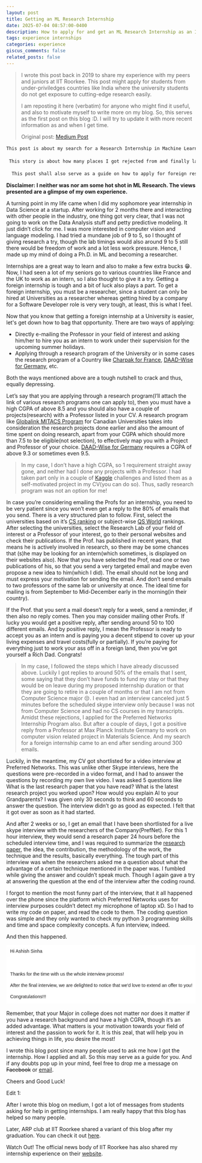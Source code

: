 ```yaml
---
layout: post
title: Getting an ML Research Internship
date: 2025-07-04 08:57:00-0400
description: How to apply for and get an ML Research Internship as an Indian undergrad
tags: experience internships
categories: experience
giscus_comments: false
related_posts: false
---
```


> I wrote this post back in 2019 to share my experience with my peers and juniors at IIT Roorkee. This post might apply for students from under-priviledges countries like India where the university students do not get exposure to cutting-edge research easily.
>
>  I am reposting it here (verbatim) for anyone who might find it useful, and also to motivate myself to write more on my blog. So, this serves as the first post on this blog :D.  I will try to update it with more recent information as and when I get time.
>
> Original post: [Medium Post](https://blog.goodaudience.com/getting-a-ml-research-internship-cca6250605f1)

```markdown
This post is about my search for a Research Internship in Machine Learning/Deep Learning as a pre-final year Materials Science student at Indian Institute of Technology Roorkee.

 This story is about how many places I got rejected from and finally landed up as a Research Intern at Preferred Networks, the company which made a world record by training Image-Net in 17 minutes.

  This post shall also serve as a guide on how to apply for foreign research internships. If you’re intersted in my Interview experience, skip to bottom of the post.
```

**<span color='red'>Disclaimer: I neither was nor am some hot shot in ML Research. The views presented are a glimpse of my own experience.</span>**


A turning point in my life came when I did my sophomore year internship in Data Science at a startup. After working for 2 months there and interacting with other people in the industry, one thing got very clear, that I was not going to work on the Data Analysis stuff and petty predictive modeling. It just didn’t click for me. I was more interested in computer vision and language modeling. I had tried a mundane job of 9 to 5, so I thought of giving research a try, though the lab timings would also around 9 to 5 still there would be freedom of work and a lot less work pressure. Hence, I made up my mind of doing a Ph.D. in ML and becoming a researcher.

Internships are a great way to learn and also to make a few extra bucks 😁. Now, I had seen a lot of my seniors go to various countries like France and the UK to work as an intern, so I also thought to give it a try. Getting a foreign internship is tough and a bit of luck also plays a part. To get a foreign internship, you must be a researcher, since a student can only be hired at Universities as a researcher whereas getting hired by a company for a Software Developer role is very very tough, at least, this is what I feel.

Now that you know that getting a foreign internship at a University is easier, let's get down how to bag that opportunity.
There are two ways of applying:

- Directly e-mailing the Professor in your field of interest and asking him/her to hire you as an intern to work under their supervision for the upcoming summer holidays.
- Applying through a research program of the University or in some cases the research program of a Country like [Charpak for France](https://www.inde.campusfrance.org/charpak-scholarships), [DAAD-Wise for Germany](https://www.daad.de/en/studying-in-germany/scholarships/daad-scholarships/), etc.

Both the ways mentioned above are a tough nutshell to crack and thus, equally depressing.

Let’s say that you are applying through a research program(I’ll attach the link of various research programs one can apply to), then you must have a high CGPA of above 8.5 and you should also have a couple of projects(research) with a Professor listed in your CV. A research program like [Globalink MITACS Program](https://www.mitacs.ca/our-programs/globalink-research-award/) for Canadian Universities takes into consideration the research projects done earlier and also the amount of time spent on doing research, apart from your CGPA which should more than 7.5 to be eligible(not selection), to effectively map you with a Project and Professor of your choice. [DAAD-Wise for Germany](https://www.daad.de/en/studying-in-germany/scholarships/daad-scholarships/) requires a CGPA of above 9.3 or sometimes even 9.5.

> In my case, I don’t have a high CGPA, so 1 requirement straight away gone, and neither had I done any projects with a Professor. I had taken part only in a couple of [Kaggle](https://kaggle.com) challenges and listed them as a self-motivated project in my CV(you can do so). Thus, sadly research program was not an option for me!

In case you’re considering emailing the Profs for an internship, you need to be very patient since you won’t even get a reply to the 80% of emails that you send. There is a very structured plan to follow. First, select the universities based on it’s [CS ranking](https://csrankings.org/#/fromyear/2020/toyear/2025/index?ai&vision&mlmining&bio&us) or subject-wise [QS World](https://www.topuniversities.com/university-rankings/world-university-rankings/2019) rankings. After selecting the universities, select the Research Lab of your field of interest or a Professor of your interest, go to their personal websites and check their publications. If the Prof. has published in recent years, that means he is actively involved in research, so there may be some chances that (s)he may be looking for an intern(which sometimes, is displayed on their websites also). Now that you have selected the Prof, read one or two publications of his, so that you send a very targeted email and maybe even propose a new idea to him(which I did). The email should not be long and must express your motivation for sending the email. And don’t send emails to two professors of the same lab or university at once. The ideal time for mailing is from September to Mid-December early in the morning(in their country).

If the Prof. that you sent a mail doesn’t reply for a week, send a reminder, if then also no reply comes. Then you may consider mailing other Profs. If lucky you would get a positive reply, after sending around 50 to 100 different emails. And by positive reply, I mean the Professor is ready to accept you as an intern and is paying you a decent stipend to cover up your living expenses and travel costs(fully or partially). If you’re paying for everything just to work your ass off in a foreign land, then you’ve got yourself a Rich Dad. Congrats!

> In my case, I followed the steps which I have already discussed above. Luckily I got replies to around 50% of the emails that I sent, some saying that they don’t have funds to fund my stay or that they would be on leave during my proposed internship duration or that they are going to retire in a couple of months or that I am not from Computer Science major 😒. I even had an interview canceled just 5 minutes before the scheduled skype interview only because I was not from Computer Science and had no CS courses in my transcripts. Amidst these rejections, I applied for the Preferred Networks Internship Program also. But after a couple of days, I got a positive reply from a Professor at Max Planck Institute Germany to work on computer vision related project in Materials Science. And my search for a foreign internship came to an end after sending around 300 emails.

Luckily, in the meantime, my CV got shortlisted for a video interview at Preferred Networks. This was unlike other Skype interviews, here the questions were pre-recorded in a video format, and I had to answer the questions by recording my own live video. I was asked 5 questions like What is the last research paper that you have read? What is the latest research project you worked upon? How would you explain AI to your Grandparents? I was given only 30 seconds to think and 60 seconds to answer the question. The interview didn’t go as good as expected. I felt that it got over as soon as it had started.

And after 2 weeks or so, I get an email that I have been shortlisted for a live skype interview with the researchers of the Company(PrefNet). For this 1 hour interview, they would send a research paper 24 hours before the scheduled interview time, and I was required to summarize the [research paper](https://arxiv.org/abs/1808.06670), the idea, the contribution, the methodology of the work, the technique and the results, basically everything. The tough part of this interview was when the researchers asked me a question about what the advantage of a certain technique mentioned in the paper was. I fumbled while giving the answer and couldn’t speak much. Though I again gave a try at answering the question at the end of the interview after the coding round.

I forgot to mention the most funny part of the interview, that it all happened over the phone since the platform which Preferred Networks uses for interview purposes couldn’t detect my microphone of laptop xD. So I had to write my code on paper, and read the code to them. The coding question was simple and they only wanted to check my python 3 programming skills and time and space complexity concepts. A fun interview, indeed.

And then this happened.

![Selection email](/assets/img/posts/selection.png)

Remember, that your Major in college does not matter nor does it matter if you have a research background and have a high CGPA, though it’s an added advantage. What matters is your motivation towards your field of interest and the passion to work for it. It is this zeal, that will help you in achieving things in life, you desire the most!

I wrote this blog post since many people used to ask me how I got the internship. How I applied and all. So this may serve as a guide for you. And if any doubts pop up in your mind, feel free to drop me a message on ~~Facebook~~ or [email](mailto:ashishsinha108@gmail.com).

Cheers and Good Luck!

Edit 1: 

After I wrote this blog on medium, I got a lot of messages from students asking for help in getting internships. I am really happy that this blog has helped so many people. 

Later, ARP club at IIT Roorkee shared a variant of this blog after my graduation. You can check it out [here](https://arp-iitr.medium.com/prot%C3%A9g%C3%A9-mentorship-data-science-e29c975b9b0f).

Watch Out! The official news body of IIT Roorkee has also shared my internship experience on their [website](https://watchout.iitr.ac.in/2019/10/research-diary-ml).
